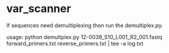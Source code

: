 # var_scanner

If sequences need demultiplexing then run the demultiplex.py.

usage:
python demultplex.py 12-0039_S10_L001_R2_001.fastq \
  forward_primers.txt reverse_primers.txt | tee -a log.txt
